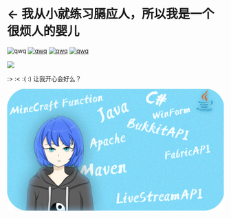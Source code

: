 # ← 我从小就练习膈应人，所以我是一个很烦人的婴儿


![qwq](https://img.shields.io/badge/QwQ-1-informational) 
[![qwq](https://img.shields.io/badge/直播间-2-ff69b4)](https://live.bilibili.com/2211693) 
[![qwq](https://img.shields.io/badge/kook交流-3-green)](https://kook.top/tafc4E) 
[![qwq](https://img.shields.io/badge/QQ频道粉丝-搜索玄易的超大窝-orange)]()


<img align="center" src="https://github-readme-stats.vercel.app/api?username=SmallXY&show_icons=true&locale=cn&count_private=true&disable_animations=true&shide_title=false&icon_color=8b658b&ring_color=8b658b&theme=dark" />


:>
:<
:(
:)
让我开心会好么？


![banner](https://github.com/SmallXY/SmallXY/blob/main/githubbanner.png)
